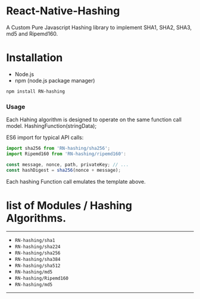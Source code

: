 # React-Native-Hashing
A Custom Pure Javascript Hashing library to implement SHA1, SHA2, SHA3, md5 and Ripemd160.
# Installation
- Node.js
- npm (node.js package manager)

```bash
npm install RN-hashing
```
### Usage
 Each Hahing algorithm is designed to operate on the same function call model. HashingFunction(stringData);
 
 ES6 import for typical API calls:
 
 ```javascript
import sha256 from 'RN-hashing/sha256';
import Ripemd160 from 'RN-hashing/ripemd160':

const message, nonce, path, privateKey; // ...
const hashDigest = sha256(nonce + message);
```
Each hashing Function call emulates the template above.

# list of Modules / Hashing Algorithms.
---
- ```RN-hashing/sha1```
- ```RN-hashing/sha224```
- ```RN-hashing/sha256```
- ```RN-hashing/sha384```
- ```RN-hashing/sha512```
- ```RN-hashing/md5```
- ```RN-hashing/Ripemd160```
- ```RN-hashing/md5```
---
